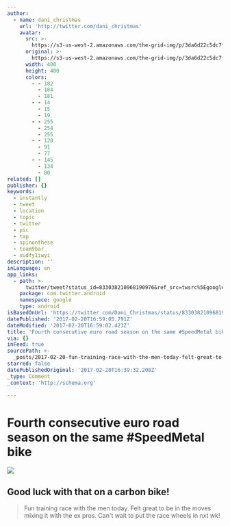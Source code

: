 ```yaml
---
author:
  - name: dani_christmas
    url: 'http://twitter.com/dani_christmas'
    avatar:
      src: >-
        https://s3-us-west-2.amazonaws.com/the-grid-img/p/3da6d22c5dc7f0d0e310ff140dfa7b6cc48f0f38.jpg
      original: >-
        https://s3-us-west-2.amazonaws.com/the-grid-img/p/3da6d22c5dc7f0d0e310ff140dfa7b6cc48f0f38.jpg
      width: 400
      height: 400
      colors:
        - - 182
          - 184
          - 181
        - - 14
          - 15
          - 19
        - - 255
          - 254
          - 255
        - - 120
          - 91
          - 77
        - - 145
          - 134
          - 80
related: []
publisher: {}
keywords:
  - instantly
  - tweet
  - location
  - topic
  - twitter
  - pic
  - tap
  - spinonthese
  - team9bar
  - xudfy1iwyi
description: ''
inLanguage: en
app_links:
  - path: >-
      twitter/tweet?status_id=833038210968190976&ref_src=twsrc%5Egoogle%7Ctwcamp%5Eandroidseo%7Ctwgr%5Estatus%7Ctwterm%5E833038210968190976
    package: com.twitter.android
    namespace: google
    type: android
isBasedOnUrl: 'https://twitter.com/Dani_Christmas/status/833038210968190976'
datePublished: '2017-02-20T16:59:05.791Z'
dateModified: '2017-02-20T16:59:02.423Z'
title: 'Fourth consecutive euro road season on the same #SpeedMetal bike'
via: {}
inFeed: true
sourcePath: >-
  _posts/2017-02-20-fun-training-race-with-the-men-today-felt-great-to-be-in-th.md
starred: false
datePublishedOriginal: '2017-02-20T16:39:32.208Z'
_type: Comment
_context: 'http://schema.org'

---
```

# Fourth consecutive euro road season on the same \#SpeedMetal bike
![](https://the-grid-user-content.s3-us-west-2.amazonaws.com/87305544-9e67-4199-83e4-3e749226fd2b.jpg)

## Good luck with that on a carbon bike!

> Fun training race with the men today. Felt great to be in the moves mixing it with the ex pros. Can't wait to put the race wheels in nxt wk!